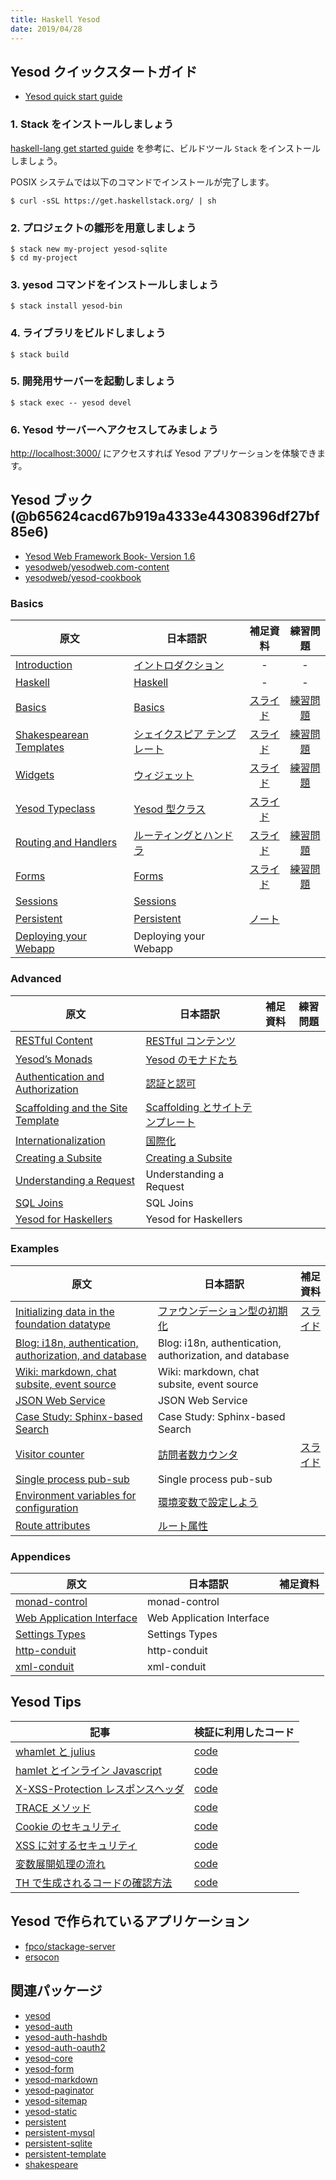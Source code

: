 ```yaml
---
title: Haskell Yesod
date: 2019/04/28
---
```


## Yesod クイックスタートガイド

- [Yesod quick start guide](https://www.yesodweb.com/page/quickstart)

### 1. Stack をインストールしましょう

[haskell-lang get started guide](https://haskell-lang.org/get-started) を参考に、ビルドツール `Stack` をインストールしましょう。

POSIX システムでは以下のコマンドでインストールが完了します。

```shell
$ curl -sSL https://get.haskellstack.org/ | sh
```

### 2. プロジェクトの雛形を用意しましょう

```shell
$ stack new my-project yesod-sqlite
$ cd my-project
```

### 3. yesod コマンドをインストールしましょう

```shell
$ stack install yesod-bin
```

### 4. ライブラリをビルドしましょう

```shell
$ stack build
```

### 5. 開発用サーバーを起動しましょう

```shell
$ stack exec -- yesod devel
```

### 6. Yesod サーバーへアクセスしてみましょう

[http://localhost:3000/](http://localhost:3000/) にアクセスすれば Yesod アプリケーションを体験できます。

## Yesod ブック (@b65624cacd67b919a4333e44308396df27bf85e6)

- [Yesod Web Framework Book- Version 1.6](http://www.yesodweb.com/book)
- [yesodweb/yesodweb.com-content](https://github.com/yesodweb/yesodweb.com-content)
- [yesodweb/yesod-cookbook](https://github.com/yesodweb/yesod-cookbook)

### Basics

原文 | 日本語訳 | 補足資料 | 練習問題
-----|----------|:----------:|:----------:
[Introduction](https://www.yesodweb.com/book/introduction) | [イントロダクション](book/ch01-introduction.html) | - | -
[Haskell](https://www.yesodweb.com/book/haskell) | [Haskell](book/ch02-haskell.html) | - | -
[Basics](https://www.yesodweb.com/book/basics) | [Basics](book/ch03-basics.html) | [スライド](https://docs.google.com/presentation/d/1UNbHbodN2rQgIkk620fbMu4XwLp4Vseaazv42vBkh1M/edit?usp=sharing) | [練習問題](exercise/ch03/)
[Shakespearean Templates](https://www.yesodweb.com/book/shakespearean-templates) | [シェイクスピア テンプレート](book/ch04-shakespearen-templates.html) | [スライド](https://docs.google.com/presentation/d/1Lz1V5dL6Je27IPJnfswAlSHE9mfa_LY4S848mp27dSs/edit?usp=sharing) | [練習問題](exercise/ch04/)
[Widgets](https://www.yesodweb.com/book/widgets) | [ウィジェット](book/ch05-widgets.html) | [スライド](https://docs.google.com/presentation/d/1txTox5MevucuzRAFB63FsU4-A3ZlwfcoEWEFof1JMfw/edit?usp=sharing) | [練習問題](exercise/ch05/)
[Yesod Typeclass](https://www.yesodweb.com/book/yesod-typeclass) | [Yesod 型クラス](book/ch06-yesod-typeclass.html) | [スライド](https://docs.google.com/presentation/d/1SPc87YVMVwUc1OJvQLFGAzLp5c-PB5trkIbfUdJPrlY/edit?usp=sharing)
[Routing and Handlers](https://www.yesodweb.com/book/routing-and-handlers) | [ルーティングとハンドラ](book/ch07-routing-and-handlers.html) | [スライド](https://docs.google.com/presentation/d/1asqcwxIfDoligvqMWD3aKW7Q0oFRH9KqfXKyvNxk52U/edit?usp=sharing) | [練習問題](exercise/ch07/)
[Forms](https://www.yesodweb.com/book/forms) | [Forms](book/ch08-forms.html) | [スライド](https://docs.google.com/presentation/d/1S8kPog8pK0iyx7DpjRQGO_6hgn3vDoCyI_WYz2IzaJo/edit?usp=sharing) | [練習問題](exercise/ch08/) |  |
[Sessions](https://www.yesodweb.com/book/sessions) | [Sessions](book/ch09-sessions.html) | | |  |
[Persistent](https://www.yesodweb.com/book/persistent) | [Persistent](book/ch10-persistent.html) | [ノート](contents/resume/ch10_r.md) | |  |
| [Deploying your Webapp](https://www.yesodweb.com/book/deploying-your-webapp) | Deploying your Webapp | | |  |

### Advanced

原文 | 日本語訳 | 補足資料 | 練習問題
-----|----------|----------|----------
[RESTful Content](https://www.yesodweb.com/book/restful-content) | [RESTful コンテンツ](book/ch12-restful-content.html) | |
[Yesod’s Monads](https://www.yesodweb.com/book/yesods-monads) | [Yesod のモナドたち](book/ch13-yesods-monads.html)
[Authentication and Authorization](https://www.yesodweb.com/book/authentication-and-authorization) | [認証と認可](book/ch14-authentication-and-authorization.html)
[Scaffolding and the Site Template](https://www.yesodweb.com/book/scaffolding-and-the-site-template) | [Scaffolding とサイトテンプレート](book/ch15-scaffolding-and-the-site-template.html)
[Internationalization](https://www.yesodweb.com/book/internationalization) | [国際化](book/ch16-internationalization.html)
[Creating a Subsite](https://www.yesodweb.com/book/creating-a-subsite) | [Creating a Subsite](book/ch17-creating-a-subsite.html)
[Understanding a Request](https://www.yesodweb.com/book/understanding-request) | Understanding a Request
[SQL Joins](https://www.yesodweb.com/book/sql-joins) | SQL Joins
[Yesod for Haskellers](https://www.yesodweb.com/book/yesod-for-haskellers) | Yesod for Haskellers

### Examples

原文 | 日本語訳 | 補足資料
-----|----------|---------
[Initializing data in the foundation datatype](https://www.yesodweb.com/book/initializing-foundation-data) | [ファウンデーション型の初期化](book/examples-initializing-foundation-data.html) | [スライド](https://docs.google.com/presentation/d/1vkBheRrf1cVThsjG57KWQtEx_0u_LHC-lLoUvqXu3IY/edit#slide=id.g16295d9ca4_0_0)
[Blog: i18n, authentication, authorization, and database](https://www.yesodweb.com/book/blog-example-advanced) | Blog: i18n, authentication, authorization, and database
[Wiki: markdown, chat subsite, event source](https://www.yesodweb.com/book/wiki-chat-example) | Wiki: markdown, chat subsite, event source
[JSON Web Service](https://www.yesodweb.com/book/json-web-service) | JSON Web Service
[Case Study: Sphinx-based Search](https://www.yesodweb.com/book/case-study-sphinx) | Case Study: Sphinx-based Search
[Visitor counter](https://www.yesodweb.com/book/visitor-counter) | [訪問者数カウンタ](book/examples-visitor-counter.html) | [スライド](https://docs.google.com/presentation/d/1vkBheRrf1cVThsjG57KWQtEx_0u_LHC-lLoUvqXu3IY/edit#slide=id.g16295d9ca4_0_11)
[Single process pub-sub](https://www.yesodweb.com/book/single-process-pubsub) | Single process pub-sub
[Environment variables for configuration](https://www.yesodweb.com/book/environment-variables) | [環境変数で設定しよう](book/examples-environment-variables.html)
[Route attributes](https://www.yesodweb.com/book/route-attributes) | [ルート属性](book/examples-route-attributes.html)

### Appendices

原文 | 日本語訳 | 補足資料
-----|----------|---------
[monad-control](https://www.yesodweb.com/book/monad-control) | monad-control
[Web Application Interface](https://www.yesodweb.com/book/web-application-interface) | Web Application Interface
[Settings Types](https://www.yesodweb.com/book/settings-types) | Settings Types
[http-conduit](https://www.yesodweb.com/book/http-conduit) | http-conduit
[xml-conduit](https://www.yesodweb.com/book/xml) | xml-conduit

## Yesod Tips

記事 | 検証に利用したコード
------|-------
[whamlet と julius](tips/01-compile-hamlet-julius.html) | [code](https://github.com/e-bigmoon/haskell-blog/blob/master/sample-code/yesod/Tips1.hs)
[hamlet とインライン Javascript](tips/02-inline-js.html) | [code](https://github.com/e-bigmoon/haskell-blog/blob/master/sample-code/yesod/Tips2.hs)
[X-XSS-Protection レスポンスヘッダ](tips/03-x-xss-protection.html) | [code](https://github.com/e-bigmoon/haskell-blog/blob/master/sample-code/yesod/Tips3.hs)
[TRACE メソッド](tips/04-trace-method.html) | [code](https://github.com/e-bigmoon/haskell-blog/blob/master/sample-code/yesod/Tips4.hs)
[Cookie のセキュリティ](tips/05-cookie.html) | [code](https://github.com/e-bigmoon/haskell-blog/blob/master/sample-code/yesod/Tips5.hs)
[XSS に対するセキュリティ](tips/06-xss.html) | [code](https://github.com/e-bigmoon/haskell-blog/blob/master/sample-code/yesod/Tips6.hs)
[変数展開処理の流れ](tips/07-variable-interpolation.html) | [code](https://github.com/e-bigmoon/haskell-blog/blob/master/sample-code/yesod/Tips7.hs)
[TH で生成されるコードの確認方法](tips/08-TH.html) | [code](https://github.com/e-bigmoon/haskell-blog/blob/master/sample-code/yesod/Tips8.hs)

## Yesod で作られているアプリケーション

- [fpco/stackage-server](https://github.com/fpco/stackage-server)
- [ersocon](https://ersocon.net/)

## 関連パッケージ

- [yesod](https://hackage.haskell.org/package/yesod)
- [yesod-auth](https://hackage.haskell.org/package/yesod-auth)
- [yesod-auth-hashdb](https://hackage.haskell.org/package/yesod-auth-hashdb)
- [yesod-auth-oauth2](https://hackage.haskell.org/package/yesod-auth-oauth2)
- [yesod-core](https://hackage.haskell.org/package/yesod-core)
- [yesod-form](https://hackage.haskell.org/package/yesod-form)
- [yesod-markdown](https://hackage.haskell.org/package/yesod-markdown)
- [yesod-paginator](https://hackage.haskell.org/package/yesod-paginator)
- [yesod-sitemap](https://hackage.haskell.org/package/yesod-sitemap)
- [yesod-static](https://hackage.haskell.org/package/yesod-static)
- [persistent](https://hackage.haskell.org/package/persistent)
- [persistent-mysql](https://hackage.haskell.org/package/persistent-mysql)
- [persistent-sqlite](https://hackage.haskell.org/package/persistent-sqlite)
- [persistent-template](https://hackage.haskell.org/package/persistent-template)
- [shakespeare](https://hackage.haskell.org/package/shakespeare)

